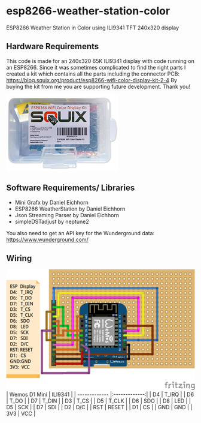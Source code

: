 # esp8266-weather-station-color

ESP8266 Weather Station in Color using ILI9341 TFT 240x320 display

## Hardware Requirements

This code is made for an 240x320 65K ILI9341 display with code running on an ESP8266.
Since it was sometimes complicated to find the right parts I created a kit which contains all the parts including the connector PCB:
https://blog.squix.org/product/esp8266-wifi-color-display-kit-2-4
By buying the kit from me you are supporting future development. Thank you!

![Squix ESP8266 Color Display Kit](resources/ESP8266ColorDisplayKit.png)



## Software Requirements/ Libraries
 * Mini Grafx by Daniel Eichhorn
 * ESP8266 WeatherStation by Daniel Eichhorn
 * Json Streaming Parser by Daniel Eichhorn
 * simpleDSTadjust by neptune2

You also need to get an API key for the Wunderground data: https://www.wunderground.com/

## Wiring

![Wiring](resources/PlaneSpotterWiring.png)
| Wemos D1 Mini | ILI9341      |
| ------------- |:-------------:|
| D4            | T_IRQ         |
| D6            | T_DO          |
| D7            | T_DIN         |
| D3            | T_CS          |
| D5            | T_CLK         |
| D6            | SDO           |
| D8            | LED           |
| D5            | SCK           |
| D7            | SDI           |
| D2            | D/C           |
| RST           | RESET         |
| D1            | CS            |
| GND           | GND           |
| 3V3           | VCC           |
